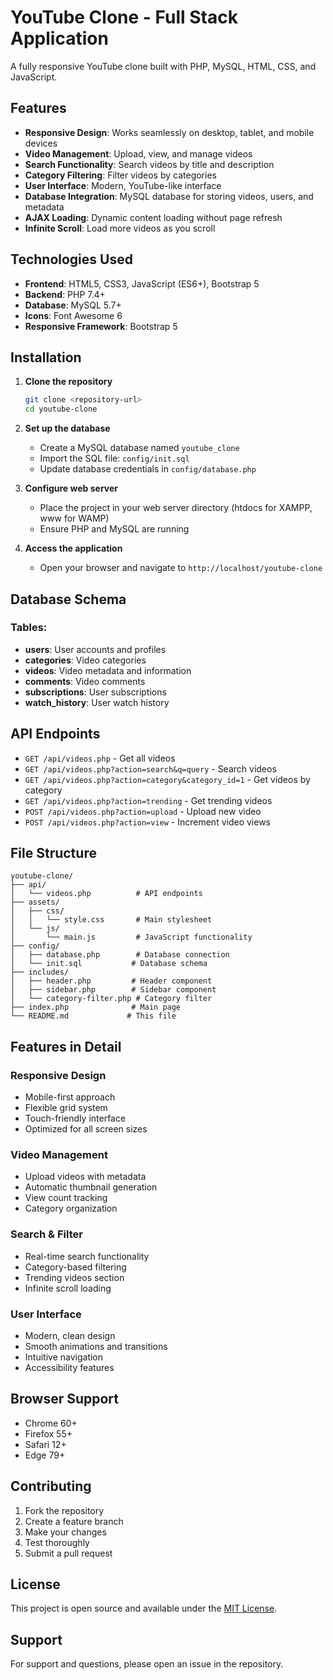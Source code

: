 # YouTube Clone - Full Stack Application

A fully responsive YouTube clone built with PHP, MySQL, HTML, CSS, and JavaScript.

## Features

- **Responsive Design**: Works seamlessly on desktop, tablet, and mobile devices
- **Video Management**: Upload, view, and manage videos
- **Search Functionality**: Search videos by title and description
- **Category Filtering**: Filter videos by categories
- **User Interface**: Modern, YouTube-like interface
- **Database Integration**: MySQL database for storing videos, users, and metadata
- **AJAX Loading**: Dynamic content loading without page refresh
- **Infinite Scroll**: Load more videos as you scroll

## Technologies Used

- **Frontend**: HTML5, CSS3, JavaScript (ES6+), Bootstrap 5
- **Backend**: PHP 7.4+
- **Database**: MySQL 5.7+
- **Icons**: Font Awesome 6
- **Responsive Framework**: Bootstrap 5

## Installation

1. **Clone the repository**
   ```bash
   git clone <repository-url>
   cd youtube-clone
   ```

2. **Set up the database**
   - Create a MySQL database named `youtube_clone`
   - Import the SQL file: `config/init.sql`
   - Update database credentials in `config/database.php`

3. **Configure web server**
   - Place the project in your web server directory (htdocs for XAMPP, www for WAMP)
   - Ensure PHP and MySQL are running

4. **Access the application**
   - Open your browser and navigate to `http://localhost/youtube-clone`

## Database Schema

### Tables:
- **users**: User accounts and profiles
- **categories**: Video categories
- **videos**: Video metadata and information
- **comments**: Video comments
- **subscriptions**: User subscriptions
- **watch_history**: User watch history

## API Endpoints

- `GET /api/videos.php` - Get all videos
- `GET /api/videos.php?action=search&q=query` - Search videos
- `GET /api/videos.php?action=category&category_id=1` - Get videos by category
- `GET /api/videos.php?action=trending` - Get trending videos
- `POST /api/videos.php?action=upload` - Upload new video
- `POST /api/videos.php?action=view` - Increment video views

## File Structure

```
youtube-clone/
├── api/
│   └── videos.php          # API endpoints
├── assets/
│   ├── css/
│   │   └── style.css       # Main stylesheet
│   └── js/
│       └── main.js         # JavaScript functionality
├── config/
│   ├── database.php        # Database connection
│   └── init.sql           # Database schema
├── includes/
│   ├── header.php         # Header component
│   ├── sidebar.php        # Sidebar component
│   └── category-filter.php # Category filter
├── index.php              # Main page
└── README.md             # This file
```

## Features in Detail

### Responsive Design
- Mobile-first approach
- Flexible grid system
- Touch-friendly interface
- Optimized for all screen sizes

### Video Management
- Upload videos with metadata
- Automatic thumbnail generation
- View count tracking
- Category organization

### Search & Filter
- Real-time search functionality
- Category-based filtering
- Trending videos section
- Infinite scroll loading

### User Interface
- Modern, clean design
- Smooth animations and transitions
- Intuitive navigation
- Accessibility features

## Browser Support

- Chrome 60+
- Firefox 55+
- Safari 12+
- Edge 79+

## Contributing

1. Fork the repository
2. Create a feature branch
3. Make your changes
4. Test thoroughly
5. Submit a pull request

## License

This project is open source and available under the [MIT License](LICENSE).

## Support

For support and questions, please open an issue in the repository.